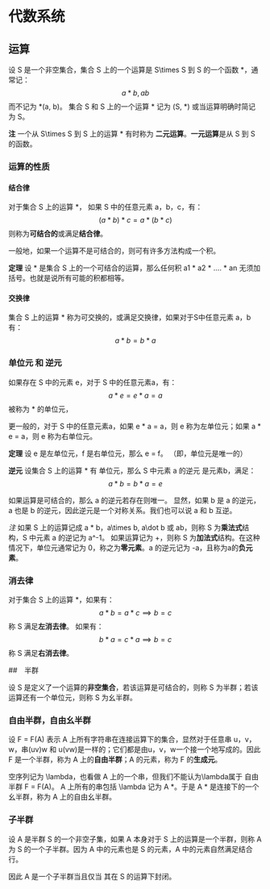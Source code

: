 # 代数系统

## 运算

设 S 是一个非空集合，集合 S 上的一个运算是 S\times S 到 S 的一个函数 *，通常记：
$$
a * b, ab
$$
而不记为 *(a, b)。
集合 S 和 S 上的一个运算 * 记为 (S, *) 或当运算明确时简记为 S。

**注** 一个从 S\times S 到 S 上的运算 * 有时称为 **二元运算**。**一元运算**是从 S 到 S 的函数。

### 运算的性质

#### 结合律

对于集合 S 上的运算 *， 如果 S 中的任意元素 a，b，c，有：
$$
(a * b) * c = a * (b * c)
$$
则称为**可结合的**或满足**结合律**。

一般地，如果一个运算不是可结合的，则可有许多方法构成一个积。

**定理** 设 * 是集合 S 上的一个可结合的运算，那么任何积 a1 * a2 * .... * an 无须加括号。也就是说所有可能的积都相等。

#### 交换律

集合 S 上的运算 * 称为可交换的，或满足交换律，如果对于S中任意元素 a，b 有：
$$
a * b = b * a
$$

### 单位元 和 逆元

如果存在 S 中的元素 e，对于 S 中的任意元素a，有：
$$
a * e = e * a = a
$$
被称为 * 的单位元，

更一般的，对于 S 中的任意元素a，如果 e * a = a，则 e 称为左单位元；如果 a * e = a，则 e 称为右单位元。

**定理** 设 e 是左单位元，f 是右单位元，那么 e = f。
（即，单位元是唯一的）

**逆元** 设集合 S 上的运算 * 有 单位元，那么 S 中元素 a 的逆元 是元素b，满足：
$$
a * b = b * a = e
$$

如果运算是可结合的，那么 a 的逆元若存在则唯一。
显然，如果 b 是 a 的逆元，a 也是 b 的逆元，因此逆元是一个对称关系。我们也可以说 a 和 b 互逆。

*注* 如果 S 上的运算记成 a * b，a\times b, a\dot b 或 ab，则称 S 为**乘法式**结构，S 中元素 a 的逆记为 a^-1。
如果运算记为 +，则称 S 为**加法式**结构。在这种情况下，单位元通常记为 0，称之为**零元素**。a 的逆元记为 -a，且称为a的**负元素**。

### 消去律

对于集合 S 上的运算 *，如果有：
$$
a * b = a * c \implies b = c
$$
称 S 满足**左消去律**。
如果有：
$$
b * a = c * a \implies b = c
$$
称 S 满足**右消去律**。

##　半群

设 S 是定义了一个运算的**非空集合**，若该运算是可结合的，则称 S 为半群；若该运算还有一个单位元，则称 S 为幺半群。

### 自由半群，自由幺半群

设 F = F(A) 表示 A 上所有字符串在连接运算下的集合，显然对于任意串 u，v，w，串(uv)w 和 u(vw)是一样的；它们都是由u，v，w一个接一个地写成的。因此 F 是一个半群，称为 A 上的**自由半群**；A 的元素，称为 F 的**生成元**。

空序列记为 \lambda，也看做 A 上的一个串，但我们不能认为\lambda属于 自由半群 F = F(A)。
A 上所有的串包括 \lambda 记为 A *。于是 A * 是连接下的一个幺半群，称为 A 上的自由幺半群。

### 子半群

设 A 是半群 S 的一个非空子集，如果 A 本身对于 S 上的运算是一个半群，则称 A 为 S 的一个子半群。因为 A 中的元素也是 S 的元素，A 中的元素自然满足结合行。

因此 A 是一个子半群当且仅当 其在 S 的运算下封闭。
